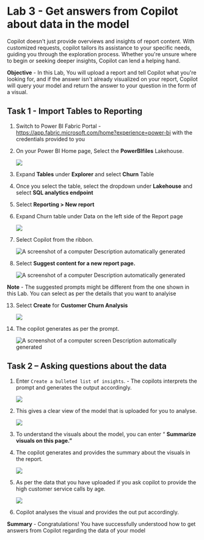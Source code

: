 # Lab 3 - Get answers from Copilot about data in the model

Copilot doesn't just provide overviews and insights of report content.
With customized requests, copilot tailors its assistance to your
specific needs, guiding you through the exploration process. Whether
you're unsure where to begin or seeking deeper insights, Copilot can
lend a helping hand.

**Objective** - In this Lab, You will upload a report and tell Copilot what you're looking for, 
and if the answer isn't already visualized on your report, Copilot will query your model and return the answer to your question in the form of a visual.


## Task 1 - Import Tables to Reporting

1.  Switch to Power BI Fabric Portal -
    <https://app.fabric.microsoft.com/home?experience=power-bi> with
    the credentials provided to you

2.  On your Power BI Home page, Select the **PowerBIfiles** Lakehouse.

    ![](./media/media3/image1.png)

3.	Expand **Tables** under **Explorer** and select **Churn** Table

4.	Once you select the table, select the dropdown under **Lakehouse** and select **SQL analytics endpoint**

5.	Select **Reporting > New report**

6. Expand Churn table under Data on the left side of the Report page

    ![](./media/media3/image2.png)

11. Select Copilot from the ribbon.

    ![A screenshot of a computer Description automatically
generated](./media/media3/image7.png)

12. Select **Suggest content for a new report page.**

    ![A screenshot of a computer Description automatically
generated](./media/media3/image8.png)

**Note** - The suggested prompts might be different from the one shown in this Lab. You can select as per the details that you want to analyise

13. Select **Create** for **Customer Churn Analysis**


    ![](./media/media3/image9.png)

14. The copilot generates as per the prompt.

    ![A screenshot of a computer screen Description automatically
generated](./media/media3/image10.png)

## Task 2 – Asking questions about the data

1.  Enter `Create a bulleted list of insights`. - The copilots
    interprets the prompt and generates the output accordingly.

    ![](./media/media3/image11.png)

2.  This gives a clear view of the model that is uploaded for you to analyse.

    ![](./media/media3/image12.png)

3.  To understand the visuals about the model, you can enter “
    **Summarize visuals on this page.”**

4.  The copilot generates and provides the summary about the visuals in
    the report.

    ![](./media/media3/image13.png)

5.  As per the data that you have uploaded if you ask copilot to provide
    the high customer service calls by age.

    ![](./media/media3/image14.png)

6.  Copilot analyses the visual and provides the out put accordingly.


**Summary** - Congratulations! You have successfully understood how to get answers from Copilot regarding the data of your model
